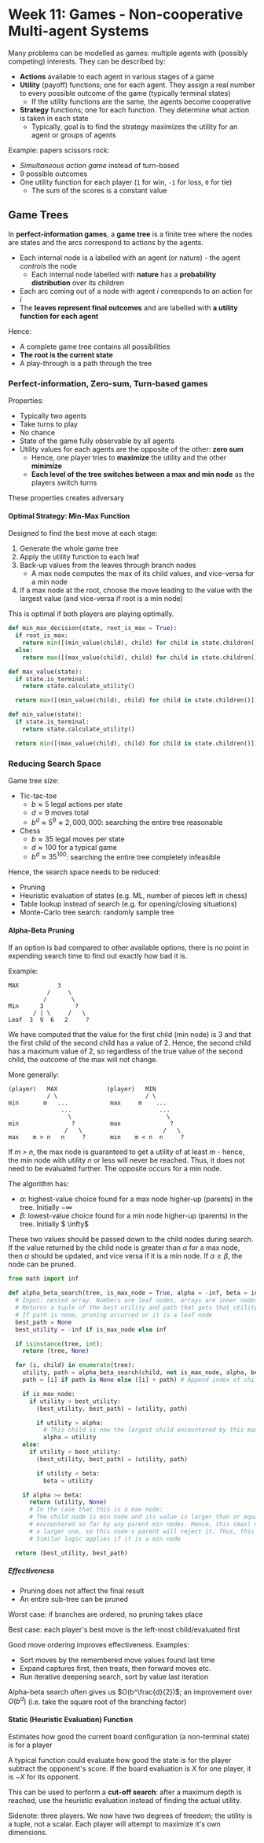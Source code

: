 # Week 11: Games - Non-cooperative Multi-agent Systems

Many problems can be modelled as games: multiple agents with (possibly competing) interests. They can be described by:

- **Actions** available to each agent in various stages of a game
- **Utility** (payoff) functions; one for each agent. They assign a real number to every possible outcome of the game (typically terminal states)
  - If the utility functions are the same, the agents become cooperative
- **Strategy** functions; one for each function. They determine what action is taken in each state
  - Typically, goal is to find the strategy maximizes the utility for an agent or groups of agents

Example: papers scissors rock:

- *Simultaneous action game* instead of turn-based
- 9 possible outcomes
- One utility function for each player (`1` for win, `-1` for loss, `0` for tie)
  - The sum of the scores is a constant value

## Game Trees

In **perfect-information games**, a **game tree** is a finite tree where the nodes are states and the arcs correspond to actions by the agents.

- Each internal node is a labelled with an agent (or nature) - the agent *controls* the node
  - Each internal node labelled with **nature** has a **probability distribution** over its children
- Each arc coming out of a node with agent *i* corresponds to an action for *i*
- The **leaves represent final outcomes** and are labelled with **a utility function for each agent**

Hence:

- A complete game tree contains all possibilities
- **The root is the current state**
- A play-through is a path through the tree

### Perfect-information, Zero-sum, Turn-based games

Properties:

- Typically two agents
- Take turns to play
- No chance
- State of the game fully observable by all agents
- Utility values for each agents are the opposite of the other: **zero sum**
  - Hence, one player tries to **maximize** the utility and the other **minimize**
  - **Each level of the tree switches between a max and min node** as the players switch turns

These properties creates adversary

#### Optimal Strategy: Min-Max Function

Designed to find the best move at each stage:

1. Generate the whole game tree
2. Apply the utility function to each leaf
3. Back-up values from the leaves through branch nodes
   - A max node computes the max of its child values, and vice-versa for a min node
4. If a max node at the root, choose the move leading to the value with the largest value (and vice-versa if root is a min node)

This is optimal if both players are playing optimally.

```python
def min_max_decision(state, root_is_max = True):
  if root_is_max:
    return min([(min_value(child), child) for child in state.children()])[1]
  else:
    return max([(max_value(child), child) for child in state.children()])[1]

def max_value(state):
  if state.is_terminal:
    return state.calculate_utility()

  return max([(min_value(child), child) for child in state.children()])[1]

def min_value(state):
  if state.is_terminal:
    return state.calculate_utility()

  return min([(max_value(child), child) for child in state.children()])[1]
```

### Reducing Search Space

Game tree size:

- Tic-tac-toe
  - $b \approx 5$ legal actions per state
  - $d = 9$ moves total
  - $b^d \approx 5^9 \approx 2,000,000$: searching the entire tree reasonable
- Chess
  - $b \approx 35$ legal moves per state
  - $d \approx 100$ for a typical game
  - $b^d \approx 35^{100}$: searching the entire tree completely infeasible

Hence, the search space needs to be reduced:

- Pruning
- Heuristic evaluation of states (e.g. ML, number of pieces left in chess)
- Table lookup instead of search (e.g. for opening/closing situations)
- Monte-Carlo tree search: randomly sample tree

#### Alpha-Beta Pruning

If an option is bad compared to other available options, there is no point in expending search time to find out exactly how bad it is.

Example:

```
MAX           3
           /     \
          /       \
Min      3         ?
       / | \     /   \
Leaf  3  9  6   2     ?
```

We have computed that the value for the first child (min node) is 3 and that the first child of the second child has a value of 2. Hence, the second child has a maximum value of 2, so regardless of the true value of the second child, the outcome of the max will not change.

More generally:

```
(player)   MAX              (player)   MIN
           / \                         / \
min       m   ...            max     m    ...
               ...                         ...
                 \                           \
min               ?          max              ?
                /   \                       /   \
max    m > n   n     ?       min    m < n  n     ?
```

If *m > n*, the max node is guaranteed to get a utility of at least *m* - hence, the min node with utility *n* or less will never be reached. Thus, it does not need to be evaluated further. The opposite occurs for a min node.

The algorithm has:

- $\alpha$: highest-value choice found for a max node higher-up (parents) in the tree. Initially $-\infty$
- $\beta$: lowest-value choice found for a min node higher-up (parents) in the tree. Initially $ \infty$

These two values should be passed down to the child nodes during search. If the value returned by the child node is greater than $\alpha$ for a max node, then $\alpha$ should be updated, and vice versa if it is a min node. If $\alpha \geq \beta$, the node can be pruned.

```python
from math import inf

def alpha_beta_search(tree, is_max_node = True, alpha = -inf, beta = inf):
  # Input: nested array. Numbers are leaf nodes, arrays are inner nodes
  # Returns a tuple of the best utility and path that gets that utility (index numbers)
  # If path is none, pruning occurred or it is a leaf node
  best_path = None
  best_utility = -inf if is_max_node else inf

  if isinstance(tree, int):
    return (tree, None)

  for (i, child) in enumerate(tree):
    utility, path = alpha_beta_search(child, not is_max_node, alpha, beta)
    path = [i] if path is None else ([i] + path) # Append index of child to path received by child

    if is_max_node:
      if utility > best_utility:
        (best_utility, best_path) = (utility, path)

        if utility > alpha:
          # This child is now the largest child encountered by this max node or any parent max nodes
          alpha = utility
    else:
      if utility < best_utility:
        (best_utility, best_path) = (utility, path)

        if utility < beta:
          beta = utility

    if alpha >= beta:
      return (utility, None)
      # In the case that this is a max node:
      # The child node is min node and its value is larger than or equal to the smallest value
      # encountered so far by any parent min nodes. Hence, this (max) node pick this child or
      # a larger one, so this node's parent will reject it. Thus, this node can be pruned
      # Similar logic applies if it is a min node

  return (best_utility, best_path)
```

##### Effectiveness

- Pruning does not affect the final result
- An entire sub-tree can be pruned

Worst case: if branches are ordered, no pruning takes place

Best case: each player's best move is the left-most child/evaluated first

Good move ordering improves effectiveness. Examples:

- Sort moves by the remembered move values found last time
- Expand captures first, then treats, then forward moves etc.
- Run iterative deepening search, sort by value last iteration

Alpha-beta search often gives us $O(b^\frac{d}{2})$; an improvement over $O(b^d)$ (i.e. take the square root of the branching factor)

#### Static (Heuristic Evaluation) Function

Estimates how good the current board configuration (a non-terminal state) is for a player

A typical function could evaluate how good the state is for the player subtract the opponent's score. If the board evaluation is $X$ for one player, it is $-X$ for its opponent.

This can be used to perform a **cut-off search**: after a maximum depth is reached, use the heuristic evaluation instead of finding the actual utility.

Sidenote: three players. We now have two degrees of freedom; the utility is a tuple, not a scalar. Each player will attempt to maximize it's own dimensions.
